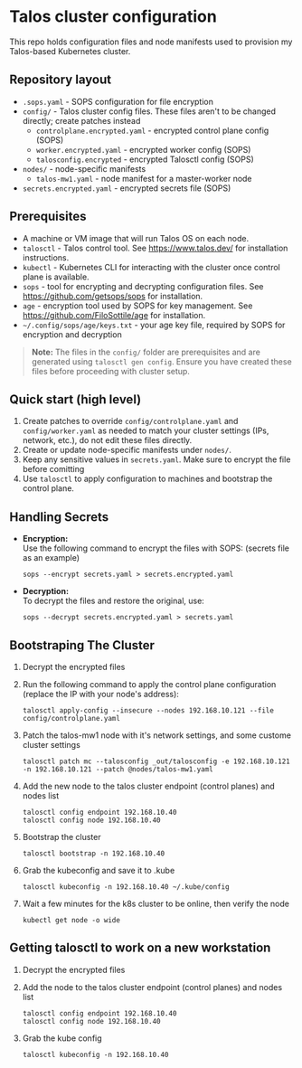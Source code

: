 # Talos cluster configuration

This repo holds configuration files and node manifests used to provision my Talos-based Kubernetes cluster.

## Repository layout
 
- `.sops.yaml` - SOPS configuration for file encryption
- `config/` - Talos cluster config files. These files aren't to be changed directly; create patches instead
    - `controlplane.encrypted.yaml` - encrypted control plane config (SOPS)
    - `worker.encrypted.yaml` - encrypted worker config (SOPS)
    - `talosconfig.encrypted` - encrypted Talosctl config (SOPS)
- `nodes/` - node-specific manifests
    - `talos-mw1.yaml` - node manifest for a master-worker node
- `secrets.encrypted.yaml` - encrypted secrets file (SOPS)

## Prerequisites

- A machine or VM image that will run Talos OS on each node.
- `talosctl` - Talos control tool. See https://www.talos.dev/ for installation instructions.
- `kubectl` - Kubernetes CLI for interacting with the cluster once control plane is available.
- `sops` - tool for encrypting and decrypting configuration files. See https://github.com/getsops/sops for installation.
- `age` - encryption tool used by SOPS for key management. See https://github.com/FiloSottile/age for installation.
- `~/.config/sops/age/keys.txt` - your age key file, required by SOPS for encryption and decryption
> **Note:** The files in the `config/` folder are prerequisites and are generated using `talosctl gen config`. Ensure you have created these files before proceeding with cluster setup.

## Quick start (high level)

1. Create patches to override `config/controlplane.yaml` and `config/worker.yaml` as needed to match your cluster settings (IPs, network, etc.), do not edit these files directly.
2. Create or update node-specific manifests under `nodes/`.
3. Keep any sensitive values in `secrets.yaml`. Make sure to encrypt the file before comitting
4. Use `talosctl` to apply configuration to machines and bootstrap the control plane.

## Handling Secrets

- **Encryption:**  
    Use the following command to encrypt the files with SOPS: (secrets file as an example)
    ```
    sops --encrypt secrets.yaml > secrets.encrypted.yaml
    ```

- **Decryption:**  
    To decrypt the files and restore the original, use:
    ```
    sops --decrypt secrets.encrypted.yaml > secrets.yaml
    ```

## Bootstraping The Cluster

1. Decrypt the encrypted files
2. Run the following command to apply the control plane configuration (replace the IP with your node's address):

    ```
    talosctl apply-config --insecure --nodes 192.168.10.121 --file config/controlplane.yaml
    ```
3. Patch the talos-mw1 node with it's network settings, and some custome cluster settings

    ```
    talosctl patch mc --talosconfig _out/talosconfig -e 192.168.10.121 -n 192.168.10.121 --patch @nodes/talos-mw1.yaml
    ```
4. Add the new node to the talos cluster endpoint (control planes) and nodes list

    ```
    talosctl config endpoint 192.168.10.40
    talosctl config node 192.168.10.40
    ```
5. Bootstrap the cluster

    ```
    talosctl bootstrap -n 192.168.10.40
    ```
6. Grab the kubeconfig and save it to .kube
    ```
    talosctl kubeconfig -n 192.168.10.40 ~/.kube/config
    ```
7. Wait a few minutes for the k8s cluster to be online, then verify the node
    ```
    kubectl get node -o wide
    ```

## Getting talosctl to work on a new workstation

1. Decrypt the encrypted files
2. Add the node to the talos cluster endpoint (control planes) and nodes list

    ```
    talosctl config endpoint 192.168.10.40
    talosctl config node 192.168.10.40
    ```
3. Grab the kube config
    ```
    talosctl kubeconfig -n 192.168.10.40
    ```